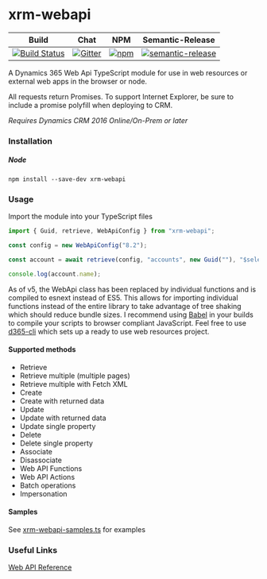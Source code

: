 # xrm-webapi
|Build|Chat|NPM|Semantic-Release|
|-----|----|---|----------------|
|[![Build Status](https://img.shields.io/travis/rust-lang/rust/master.svg?style=flat-square)](https://travis-ci.org/derekfinlinson/xrm-webapi)|[![Gitter](https://img.shields.io/gitter/room/nwjs/nw.js.svg?style=flat-square)](https://gitter.im/xrm-webapi/Lobby)|[![npm](https://img.shields.io/npm/v/xrm-webapi.svg?style=flat-square)](https://www.npmjs.com/package/xrm-webapi)|[![semantic-release](https://img.shields.io/badge/%20%20%F0%9F%93%A6%F0%9F%9A%80-semantic--release-e10079.svg?style=flat-square)](https://github.com/semantic-release/semantic-release)|

A Dynamics 365 Web Api TypeScript module for use in web resources or external web apps in the browser or node.

All requests return Promises. To support Internet Explorer, be sure to include a promise polyfill when deploying to CRM.

*Requires Dynamics CRM 2016 Online/On-Prem or later*

### Installation

##### Node

```
npm install --save-dev xrm-webapi
```
### Usage

Import the module into your TypeScript files

```typescript
import { Guid, retrieve, WebApiConfig } from "xrm-webapi";

const config = new WebApiConfig("8.2");

const account = await retrieve(config, "accounts", new Guid(""), "$select=name");

console.log(account.name);
```

As of v5, the WebApi class has been replaced by individual functions and is compiled to esnext instead of ES5. This allows for importing individual functions instead of the entire library to take advantage of tree shaking which should reduce bundle sizes. I recommend using [Babel](https://babeljs.io/) in
your builds to compile your scripts to browser compliant JavaScript. Feel free to use [d365-cli](https://github.com/derekfinlinson/d365-cli)
which sets up a ready to use web resources project.

#### Supported methods
* Retrieve
* Retrieve multiple (multiple pages)
* Retrieve multiple with Fetch XML
* Create
* Create with returned data
* Update
* Update with returned data
* Update single property
* Delete
* Delete single property
* Associate
* Disassociate
* Web API Functions
* Web API Actions
* Batch operations
* Impersonation

#### Samples
See [xrm-webapi-samples.ts](samples/xrm-webapi-samples.ts) for examples

### Useful Links

[Web API Reference](https://docs.microsoft.com/en-us/dynamics365/customer-engagement/developer/webapi/perform-operations-web-api)
